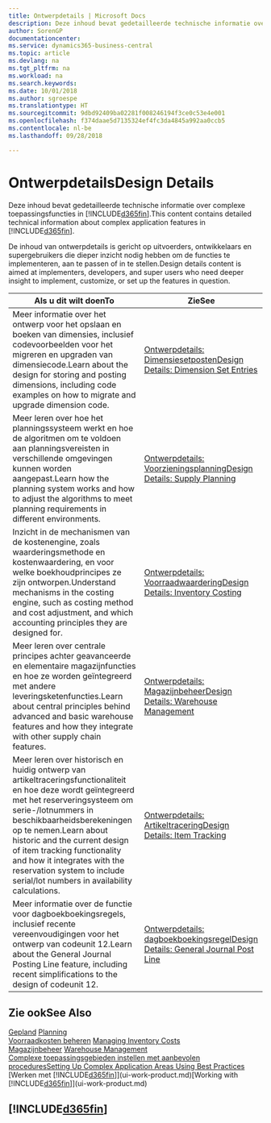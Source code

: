 ```yaml
---
title: Ontwerpdetails | Microsoft Docs
description: Deze inhoud bevat gedetailleerde technische informatie over complexe toepassingsfuncties in Business Central.
author: SorenGP
documentationcenter: 
ms.service: dynamics365-business-central
ms.topic: article
ms.devlang: na
ms.tgt_pltfrm: na
ms.workload: na
ms.search.keywords: 
ms.date: 10/01/2018
ms.author: sgroespe
ms.translationtype: HT
ms.sourcegitcommit: 9dbd92409ba02281f008246194f3ce0c53e4e001
ms.openlocfilehash: f374daae5d7135324ef4fc3da4845a992aa0ccb5
ms.contentlocale: nl-be
ms.lasthandoff: 09/28/2018

---
```

# <a name="design-details"></a><span data-ttu-id="26338-103">Ontwerpdetails</span><span class="sxs-lookup"><span data-stu-id="26338-103">Design Details</span></span>
<span data-ttu-id="26338-104">Deze inhoud bevat gedetailleerde technische informatie over complexe toepassingsfuncties in [!INCLUDE[d365fin](includes/d365fin_md.md)].</span><span class="sxs-lookup"><span data-stu-id="26338-104">This content contains detailed technical information about complex application features in [!INCLUDE[d365fin](includes/d365fin_md.md)].</span></span>  

 <span data-ttu-id="26338-105">De inhoud van ontwerpdetails is gericht op uitvoerders, ontwikkelaars en supergebruikers die dieper inzicht nodig hebben om de functies te implementeren, aan te passen of in te stellen.</span><span class="sxs-lookup"><span data-stu-id="26338-105">Design details content is aimed at implementers, developers, and super users who need deeper insight to implement, customize, or set up the features in question.</span></span>  

|<span data-ttu-id="26338-106">**Als u dit wilt doen**</span><span class="sxs-lookup"><span data-stu-id="26338-106">**To**</span></span>|<span data-ttu-id="26338-107">**Zie**</span><span class="sxs-lookup"><span data-stu-id="26338-107">**See**</span></span>|  
|------------|-------------|  
|<span data-ttu-id="26338-108">Meer informatie over het ontwerp voor het opslaan en boeken van dimensies, inclusief codevoorbeelden voor het migreren en upgraden van dimensiecode.</span><span class="sxs-lookup"><span data-stu-id="26338-108">Learn about the design for storing and posting dimensions, including code examples on how to migrate and upgrade dimension code.</span></span>|[<span data-ttu-id="26338-109">Ontwerpdetails: Dimensiesetposten</span><span class="sxs-lookup"><span data-stu-id="26338-109">Design Details: Dimension Set Entries</span></span>](design-details-dimension-set-entries.md)|  
|<span data-ttu-id="26338-110">Meer leren over hoe het planningssysteem werkt en hoe de algoritmen om te voldoen aan planningsvereisten in verschillende omgevingen kunnen worden aangepast.</span><span class="sxs-lookup"><span data-stu-id="26338-110">Learn how the planning system works and how to adjust the algorithms to meet planning requirements in different environments.</span></span>|[<span data-ttu-id="26338-111">Ontwerpdetails: Voorzieningsplanning</span><span class="sxs-lookup"><span data-stu-id="26338-111">Design Details: Supply Planning</span></span>](design-details-supply-planning.md)|  
|<span data-ttu-id="26338-112">Inzicht in de mechanismen van de kostenengine, zoals waarderingsmethode en kostenwaardering, en voor welke boekhoudprincipes ze zijn ontworpen.</span><span class="sxs-lookup"><span data-stu-id="26338-112">Understand mechanisms in the costing engine, such as costing method and cost adjustment, and which accounting principles they are designed for.</span></span>|[<span data-ttu-id="26338-113">Ontwerpdetails: Voorraadwaardering</span><span class="sxs-lookup"><span data-stu-id="26338-113">Design Details: Inventory Costing</span></span>](design-details-inventory-costing.md)|  
|<span data-ttu-id="26338-114">Meer leren over centrale principes achter geavanceerde en elementaire magazijnfuncties en hoe ze worden geïntegreerd met andere leveringsketenfuncties.</span><span class="sxs-lookup"><span data-stu-id="26338-114">Learn about central principles behind advanced and basic warehouse features and how they integrate with other supply chain features.</span></span>|[<span data-ttu-id="26338-115">Ontwerpdetails: Magazijnbeheer</span><span class="sxs-lookup"><span data-stu-id="26338-115">Design Details: Warehouse Management</span></span>](design-details-warehouse-management.md)|  
|<span data-ttu-id="26338-116">Meer leren over historisch en huidig ontwerp van artikeltraceringsfunctionaliteit en hoe deze wordt geïntegreerd met het reserveringsysteem om serie-/lotnummers in beschikbaarheidsberekeningen op te nemen.</span><span class="sxs-lookup"><span data-stu-id="26338-116">Learn about historic and the current design of item tracking functionality and how it integrates with the reservation system to include serial/lot numbers in availability calculations.</span></span>|[<span data-ttu-id="26338-117">Ontwerpdetails: Artikeltracering</span><span class="sxs-lookup"><span data-stu-id="26338-117">Design Details: Item Tracking</span></span>](design-details-item-tracking.md)|  
|<span data-ttu-id="26338-118">Meer informatie over de functie voor dagboekboekingsregels, inclusief recente vereenvoudigingen voor het ontwerp van codeunit 12.</span><span class="sxs-lookup"><span data-stu-id="26338-118">Learn about the General Journal Posting Line feature, including recent simplifications to the design of codeunit 12.</span></span>|[<span data-ttu-id="26338-119">Ontwerpdetails: dagboekboekingsregel</span><span class="sxs-lookup"><span data-stu-id="26338-119">Design Details: General Journal Post Line</span></span>](design-details-general-journal-post-line.md)|  

## <a name="see-also"></a><span data-ttu-id="26338-120">Zie ook</span><span class="sxs-lookup"><span data-stu-id="26338-120">See Also</span></span>  
 <span data-ttu-id="26338-121">[Gepland](production-planning.md) </span><span class="sxs-lookup"><span data-stu-id="26338-121">[Planning](production-planning.md) </span></span>  
 <span data-ttu-id="26338-122">[Voorraadkosten beheren](finance-manage-inventory-costs.md) </span><span class="sxs-lookup"><span data-stu-id="26338-122">[Managing Inventory Costs](finance-manage-inventory-costs.md) </span></span>  
 <span data-ttu-id="26338-123">[Magazijnbeheer](warehouse-manage-warehouse.md) </span><span class="sxs-lookup"><span data-stu-id="26338-123">[Warehouse Management](warehouse-manage-warehouse.md) </span></span>  
 [<span data-ttu-id="26338-124">Complexe toepassingsgebieden instellen met aanbevolen procedures</span><span class="sxs-lookup"><span data-stu-id="26338-124">Setting Up Complex Application Areas Using Best Practices</span></span>](set-up-complex-application-areas-using-best-practices.md)  
 <span data-ttu-id="26338-125">[Werken met [!INCLUDE[d365fin](includes/d365fin_md.md)]](ui-work-product.md)</span><span class="sxs-lookup"><span data-stu-id="26338-125">[Working with [!INCLUDE[d365fin](includes/d365fin_md.md)]](ui-work-product.md)</span></span>

 ## [!INCLUDE[d365fin](includes/free_trial_md.md)]  
  

